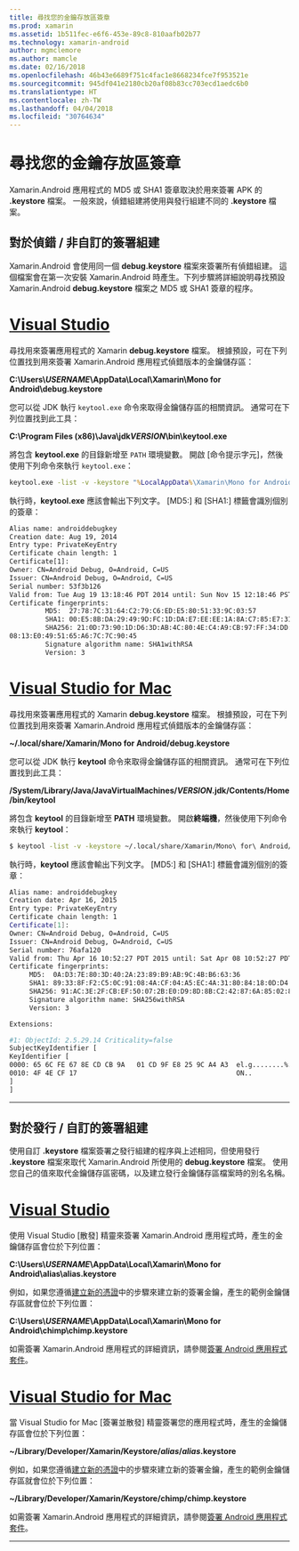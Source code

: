 ```yaml
---
title: 尋找您的金鑰存放區簽章
ms.prod: xamarin
ms.assetid: 1b511fec-e6f6-453e-89c8-810aafb02b77
ms.technology: xamarin-android
author: mgmclemore
ms.author: mamcle
ms.date: 02/16/2018
ms.openlocfilehash: 46b43e6689f751c4fac1e8668234fce7f953521e
ms.sourcegitcommit: 945df041e2180cb20af08b83cc703ecd1aedc6b0
ms.translationtype: HT
ms.contentlocale: zh-TW
ms.lasthandoff: 04/04/2018
ms.locfileid: "30764634"
---
```

# <a name="finding-your-keystores-signature"></a>尋找您的金鑰存放區簽章

Xamarin.Android 應用程式的 MD5 或 SHA1 簽章取決於用來簽署 APK 的 **.keystore** 檔案。 一般來說，偵錯組建將使用與發行組建不同的 **.keystore** 檔案。

## <a name="for-debug--non-custom-signed-builds"></a>對於偵錯 / 非自訂的簽署組建

Xamarin.Android 會使用同一個 **debug.keystore** 檔案來簽署所有偵錯組建。 這個檔案會在第一次安裝 Xamarin.Android 時產生。下列步驟將詳細說明尋找預設 Xamarin.Android **debug.keystore** 檔案之 MD5 或 SHA1 簽章的程序。

# <a name="visual-studiotabvswin"></a>[Visual Studio](#tab/vswin)

尋找用來簽署應用程式的 Xamarin **debug.keystore** 檔案。 根據預設，可在下列位置找到用來簽署 Xamarin.Android 應用程式偵錯版本的金鑰儲存區：

**C:\\Users\\*USERNAME*\\AppData\\Local\\Xamarin\\Mono for Android\\debug.keystore**

您可以從 JDK 執行 `keytool.exe` 命令來取得金鑰儲存區的相關資訊。 通常可在下列位置找到此工具：

**C:\\Program Files (x86)\\Java\\jdk*VERSION*\\bin\\keytool.exe**

將包含 **keytool.exe** 的目錄新增至 `PATH` 環境變數。
開啟 [命令提示字元]，然後使用下列命令來執行 `keytool.exe`：

```cmd
keytool.exe -list -v -keystore "%LocalAppData%\Xamarin\Mono for Android\debug.keystore" -alias androiddebugkey -storepass android -keypass android
```

執行時，**keytool.exe** 應該會輸出下列文字。 [MD5:] 和 [SHA1:] 標籤會識別個別的簽章：

```cmd
Alias name: androiddebugkey
Creation date: Aug 19, 2014
Entry type: PrivateKeyEntry
Certificate chain length: 1
Certificate[1]:
Owner: CN=Android Debug, O=Android, C=US
Issuer: CN=Android Debug, O=Android, C=US
Serial number: 53f3b126
Valid from: Tue Aug 19 13:18:46 PDT 2014 until: Sun Nov 15 12:18:46 PST 2043
Certificate fingerprints:
         MD5:  27:78:7C:31:64:C2:79:C6:ED:E5:80:51:33:9C:03:57
         SHA1: 00:E5:8B:DA:29:49:9D:FC:1D:DA:E7:EE:EE:1A:8A:C7:85:E7:31:23
         SHA256: 21:0D:73:90:1D:D6:3D:AB:4C:80:4E:C4:A9:CB:97:FF:34:DD:B4:42:FC:
08:13:E0:49:51:65:A6:7C:7C:90:45
         Signature algorithm name: SHA1withRSA
         Version: 3
```


# <a name="visual-studio-for-mactabvsmac"></a>[Visual Studio for Mac](#tab/vsmac)

尋找用來簽署應用程式的 Xamarin **debug.keystore** 檔案。 根據預設，可在下列位置找到用來簽署 Xamarin.Android 應用程式偵錯版本的金鑰儲存區：

**~/.local/share/Xamarin/Mono for Android/debug.keystore**


您可以從 JDK 執行 **keytool** 命令來取得金鑰儲存區的相關資訊。 通常可在下列位置找到此工具：

**/System/Library/Java/JavaVirtualMachines/*VERSION*.jdk/Contents/Home/bin/keytool**

將包含 **keytool** 的目錄新增至 **PATH** 環境變數。
開啟**終端機**，然後使用下列命令來執行 **keytool**：

```bash
$ keytool -list -v -keystore ~/.local/share/Xamarin/Mono\ for\ Android/debug.keystore -alias androiddebugkey -storepass android -keypass android
```

執行時，**keytool** 應該會輸出下列文字。 [MD5:] 和 [SHA1:] 標籤會識別個別的簽章：

```bash
Alias name: androiddebugkey
Creation date: Apr 16, 2015
Entry type: PrivateKeyEntry
Certificate chain length: 1
Certificate[1]:
Owner: CN=Android Debug, O=Android, C=US
Issuer: CN=Android Debug, O=Android, C=US
Serial number: 76afa120
Valid from: Thu Apr 16 10:52:27 PDT 2015 until: Sat Apr 08 10:52:27 PDT 2045
Certificate fingerprints:
     MD5:  0A:D3:7E:80:3D:40:2A:23:89:B9:AB:9C:4B:B6:63:36
     SHA1: 89:33:8F:F2:C5:0C:91:08:4A:CF:04:A5:EC:4A:31:80:84:18:0D:D4
     SHA256: 91:AC:3E:2F:CB:EF:50:07:2B:E0:D9:8D:8B:C2:42:87:6A:85:02:86:EB:44:84:10:34:02:ED:35:CE:C6:38:47
     Signature algorithm name: SHA256withRSA
     Version: 3

Extensions:

#1: ObjectId: 2.5.29.14 Criticality=false
SubjectKeyIdentifier [
KeyIdentifier [
0000: 65 6C FE 67 8E CD CB 9A   01 CD 9F E8 25 9C A4 A3  el.g........%...
0010: 4F 4E CF 17                                        ON..
]
]
```

-----

## <a name="for-release--custom-signed-builds"></a>對於發行 / 自訂的簽署組建

使用自訂 **.keystore** 檔案簽署之發行組建的程序與上述相同，但使用發行 **.keystore** 檔案來取代 Xamarin.Android 所使用的 **debug.keystore** 檔案。 使用您自己的值來取代金鑰儲存區密碼，以及建立發行金鑰儲存區檔案時的別名名稱。

# <a name="visual-studiotabvswin"></a>[Visual Studio](#tab/vswin)

使用 Visual Studio [散發] 精靈來簽署 Xamarin.Android 應用程式時，產生的金鑰儲存區會位於下列位置：

**C:\\Users\\*USERNAME*\\AppData\\Local\\Xamarin\\Mono for Android\\alias\\alias.keystore**

例如，如果您遵循[建立新的憑證](~/android/deploy-test/signing/index.md#newcertvs)中的步驟來建立新的簽署金鑰，產生的範例金鑰儲存區就會位於下列位置：

**C:\\Users\\*USERNAME*\\AppData\\Local\\Xamarin\\Mono for Android\\chimp\\chimp.keystore**

如需簽署 Xamarin.Android 應用程式的詳細資訊，請參閱[簽署 Android 應用程式套件](~/android/deploy-test/signing/index.md)。


# <a name="visual-studio-for-mactabvsmac"></a>[Visual Studio for Mac](#tab/vsmac)

當 Visual Studio for Mac [簽署並散發] 精靈簽署您的應用程式時，產生的金鑰儲存區會位於下列位置：

**~/Library/Developer/Xamarin/Keystore/*alias*/*alias*.keystore**

例如，如果您遵循[建立新的憑證](~/android/deploy-test/signing/index.md#newcertxs)中的步驟來建立新的簽署金鑰，產生的範例金鑰儲存區就會位於下列位置：

**~/Library/Developer/Xamarin/Keystore/chimp/chimp.keystore**

如需簽署 Xamarin.Android 應用程式的詳細資訊，請參閱[簽署 Android 應用程式套件](~/android/deploy-test/signing/index.md)。


-----
